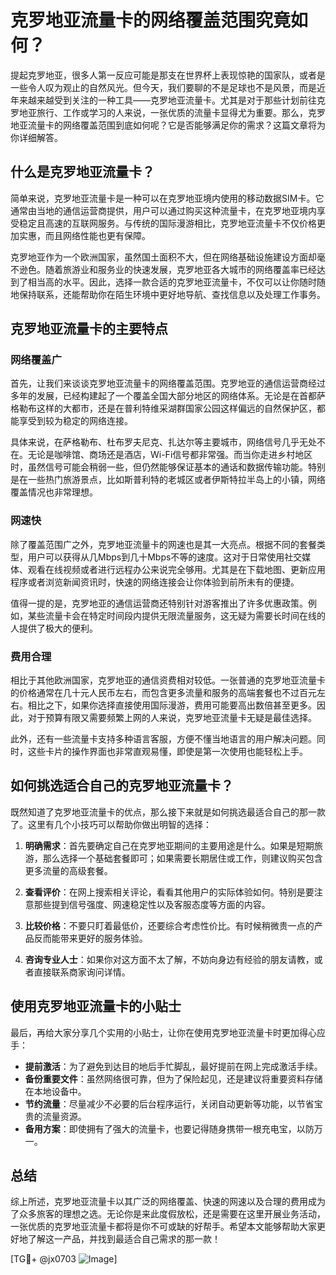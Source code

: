 # 克罗地亚流量卡的网络覆盖范围究竟如何？

提起克罗地亚，很多人第一反应可能是那支在世界杯上表现惊艳的国家队，或者是一些令人叹为观止的自然风光。但今天，我们要聊的不是足球也不是风景，而是近年来越来越受到关注的一种工具——克罗地亚流量卡。尤其是对于那些计划前往克罗地亚旅行、工作或学习的人来说，一张优质的流量卡显得尤为重要。那么，克罗地亚流量卡的网络覆盖范围到底如何呢？它是否能够满足你的需求？这篇文章将为你详细解答。

## 什么是克罗地亚流量卡？

简单来说，克罗地亚流量卡是一种可以在克罗地亚境内使用的移动数据SIM卡。它通常由当地的通信运营商提供，用户可以通过购买这种流量卡，在克罗地亚境内享受稳定且高速的互联网服务。与传统的国际漫游相比，克罗地亚流量卡不仅价格更加实惠，而且网络性能也更有保障。

克罗地亚作为一个欧洲国家，虽然国土面积不大，但在网络基础设施建设方面却毫不逊色。随着旅游业和服务业的快速发展，克罗地亚各大城市的网络覆盖率已经达到了相当高的水平。因此，选择一款合适的克罗地亚流量卡，不仅可以让你随时随地保持联系，还能帮助你在陌生环境中更好地导航、查找信息以及处理工作事务。

## 克罗地亚流量卡的主要特点

### 网络覆盖广

首先，让我们来谈谈克罗地亚流量卡的网络覆盖范围。克罗地亚的通信运营商经过多年的发展，已经构建起了一个覆盖全国大部分地区的网络体系。无论是在首都萨格勒布这样的大都市，还是在普利特维采湖群国家公园这样偏远的自然保护区，都能享受到较为稳定的网络连接。

具体来说，在萨格勒布、杜布罗夫尼克、扎达尔等主要城市，网络信号几乎无处不在。无论是咖啡馆、商场还是酒店，Wi-Fi信号都非常强。而当你走进乡村地区时，虽然信号可能会稍弱一些，但仍然能够保证基本的通话和数据传输功能。特别是在一些热门旅游景点，比如斯普利特的老城区或者伊斯特拉半岛上的小镇，网络覆盖情况也非常理想。

### 网速快

除了覆盖范围广之外，克罗地亚流量卡的网速也是其一大亮点。根据不同的套餐类型，用户可以获得从几Mbps到几十Mbps不等的速度。这对于日常使用社交媒体、观看在线视频或者进行远程办公来说完全够用。尤其是在下载地图、更新应用程序或者浏览新闻资讯时，快速的网络连接会让你体验到前所未有的便捷。

值得一提的是，克罗地亚的通信运营商还特别针对游客推出了许多优惠政策。例如，某些流量卡会在特定时间段内提供无限流量服务，这无疑为需要长时间在线的人提供了极大的便利。

### 费用合理

相比于其他欧洲国家，克罗地亚的通信资费相对较低。一张普通的克罗地亚流量卡的价格通常在几十元人民币左右，而包含更多流量和服务的高端套餐也不过百元左右。相比之下，如果你选择直接使用国际漫游，费用可能要高出数倍甚至更多。因此，对于预算有限又需要频繁上网的人来说，克罗地亚流量卡无疑是最佳选择。

此外，还有一些流量卡支持多种语言客服，方便不懂当地语言的用户解决问题。同时，这些卡片的操作界面也非常直观易懂，即使是第一次使用也能轻松上手。

## 如何挑选适合自己的克罗地亚流量卡？

既然知道了克罗地亚流量卡的优点，那么接下来就是如何挑选最适合自己的那一款了。这里有几个小技巧可以帮助你做出明智的选择：

1. **明确需求**：首先要确定自己在克罗地亚期间的主要用途是什么。如果是短期旅游，那么选择一个基础套餐即可；如果需要长期居住或工作，则建议购买包含更多流量的高级套餐。
   
2. **查看评价**：在网上搜索相关评论，看看其他用户的实际体验如何。特别是要注意那些提到信号强度、网速稳定性以及客服态度等方面的内容。
   
3. **比较价格**：不要只盯着最低价，还要综合考虑性价比。有时候稍微贵一点的产品反而能带来更好的服务体验。

4. **咨询专业人士**：如果你对这方面不太了解，不妨向身边有经验的朋友请教，或者直接联系商家询问详情。

## 使用克罗地亚流量卡的小贴士

最后，再给大家分享几个实用的小贴士，让你在使用克罗地亚流量卡时更加得心应手：

- **提前激活**：为了避免到达目的地后手忙脚乱，最好提前在网上完成激活手续。
- **备份重要文件**：虽然网络很可靠，但为了保险起见，还是建议将重要资料存储在本地设备中。
- **节约流量**：尽量减少不必要的后台程序运行，关闭自动更新等功能，以节省宝贵的流量资源。
- **备用方案**：即使拥有了强大的流量卡，也要记得随身携带一根充电宝，以防万一。

## 总结

综上所述，克罗地亚流量卡以其广泛的网络覆盖、快速的网速以及合理的费用成为了众多旅客的理想之选。无论你是来此度假放松，还是需要在这里开展业务活动，一张优质的克罗地亚流量卡都将是你不可或缺的好帮手。希望本文能够帮助大家更好地了解这一产品，并找到最适合自己需求的那一款！

[TG💪+ @jx0703 ![Image](https://github.com/user-attachments/assets/dbca1d08-cadb-493c-b0ec-ad6f7a83f270)]